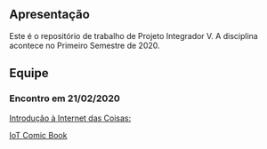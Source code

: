 ## Apresentação

Este é o repositório de trabalho de Projeto Integrador V. A disciplina acontece no Primeiro Semestre de 2020.


## Equipe

### Encontro em 21/02/2020

[Introdução à Internet das Coisas:](http://olaria.ucpel.edu.br/materiais/lib/exe/fetch.php?media=iot_conceitos_tecnologias.pdf)

[IoT Comic Book](https://iotcomicbook.org/)
